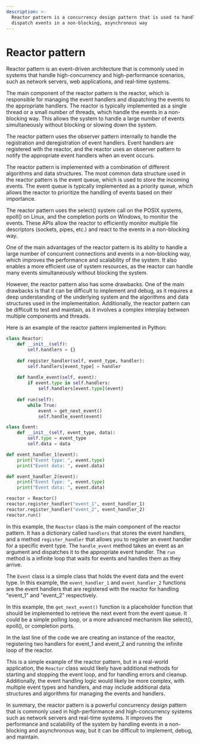 ```yaml
---
description: >-
  Reactor pattern is a concurrency design pattern that is used to handle and
  dispatch events in a non-blocking, asynchronous way
---
```


# Reactor pattern

Reactor pattern is an event-driven architecture that is commonly used in systems that handle high-concurrency and high-performance scenarios, such as network servers, web applications, and real-time systems.

The main component of the reactor pattern is the reactor, which is responsible for managing the event handlers and dispatching the events to the appropriate handlers. The reactor is typically implemented as a single thread or a small number of threads, which handle the events in a non-blocking way. This allows the system to handle a large number of events simultaneously without blocking or slowing down the system.

The reactor pattern uses the observer pattern internally to handle the registration and deregistration of event handlers. Event handlers are registered with the reactor, and the reactor uses an observer pattern to notify the appropriate event handlers when an event occurs.

The reactor pattern is implemented with a combination of different algorithms and data structures. The most common data structure used in the reactor pattern is the event queue, which is used to store the incoming events. The event queue is typically implemented as a priority queue, which allows the reactor to prioritize the handling of events based on their importance.

The reactor pattern uses the select() system call on the POSIX systems, epoll() on Linux, and the completion ports on Windows, to monitor the events. These APIs allow the reactor to efficiently monitor multiple file descriptors (sockets, pipes, etc.) and react to the events in a non-blocking way.

One of the main advantages of the reactor pattern is its ability to handle a large number of concurrent connections and events in a non-blocking way, which improves the performance and scalability of the system. It also enables a more efficient use of system resources, as the reactor can handle many events simultaneously without blocking the system.

However, the reactor pattern also has some drawbacks. One of the main drawbacks is that it can be difficult to implement and debug, as it requires a deep understanding of the underlying system and the algorithms and data structures used in the implementation. Additionally, the reactor pattern can be difficult to test and maintain, as it involves a complex interplay between multiple components and threads.

Here is an example of the reactor pattern implemented in Python:

```python
class Reactor:
    def __init__(self):
        self.handlers = {}
    
    def register_handler(self, event_type, handler):
        self.handlers[event_type] = handler
        
    def handle_event(self, event):
        if event.type in self.handlers:
            self.handlers[event.type](event)
    
    def run(self):
        while True:
            event = get_next_event()
            self.handle_event(event)

class Event:
    def __init__(self, event_type, data):
        self.type = event_type
        self.data = data

def event_handler_1(event):
    print("Event type: ", event.type)
    print("Event data: ", event.data)

def event_handler_2(event):
    print("Event type: ", event.type)
    print("Event data: ", event.data)

reactor = Reactor()
reactor.register_handler("event_1", event_handler_1)
reactor.register_handler("event_2", event_handler_2)
reactor.run()
```

In this example, the `Reactor` class is the main component of the reactor pattern. It has a dictionary called `handlers` that stores the event handlers, and a method `register_handler` that allows you to register an event handler for a specific event type. The `handle_event` method takes an event as an argument and dispatches it to the appropriate event handler. The `run` method is a infinite loop that waits for events and handles them as they arrive.

The `Event` class is a simple class that holds the event data and the event type. In this example, the `event_handler_1` and `event_handler_2` functions are the event handlers that are registered with the reactor for handling "event\_1" and "event\_2" respectively.

In this example, the `get_next_event()` function is a placeholder function that should be implemented to retrieve the next event from the event queue. It could be a simple polling loop, or a more advanced mechanism like select(), epoll(), or completion ports.

In the last line of the code we are creating an instance of the reactor, registering two handlers for event\_1 and event\_2 and running the infinite loop of the reactor.

This is a simple example of the reactor pattern, but in a real-world application, the `Reactor` class would likely have additional methods for starting and stopping the event loop, and for handling errors and cleanup. Additionally, the event handling logic would likely be more complex, with multiple event types and handlers, and may include additional data structures and algorithms for managing the events and handlers.

In summary, the reactor pattern is a powerful concurrency design pattern that is commonly used in high-performance and high-concurrency systems such as network servers and real-time systems. It improves the performance and scalability of the system by handling events in a non-blocking and asynchronous way, but it can be difficult to implement, debug, and maintain.
